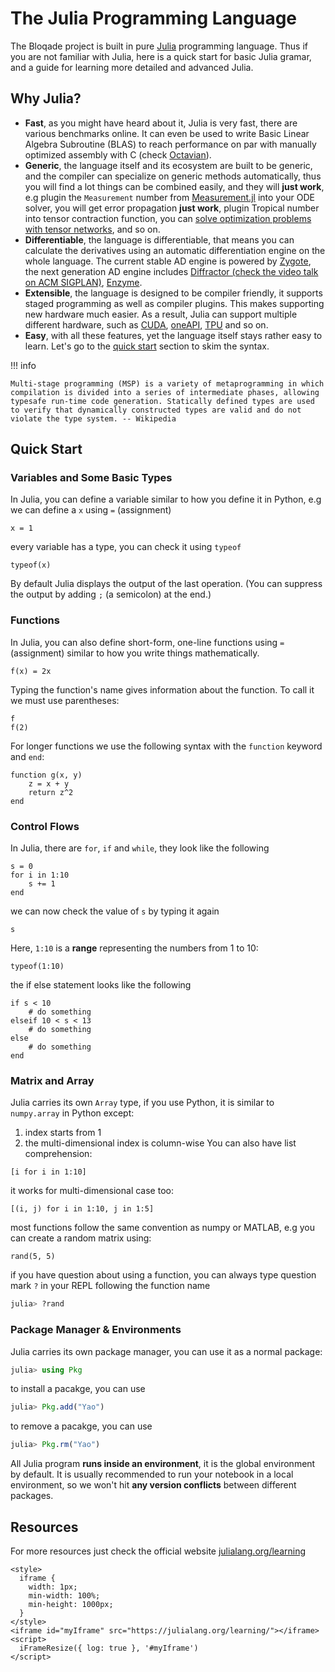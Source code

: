 # The Julia Programming Language

The Bloqade project is built in pure [Julia](https://julialang.org) programming language. Thus
if you are not familiar with Julia, here is a quick start for basic Julia gramar,
and a guide for learning more detailed and advanced Julia.

## Why Julia?

- **Fast**, as you might have heard about it, Julia is very fast, there are various benchmarks online.
    It can even be used to write Basic Linear Algebra Subroutine (BLAS) to reach performance on par with
    manually optimized assembly with C (check [Octavian](https://github.com/JuliaLinearAlgebra/Octavian.jl)).
- **Generic**, the language itself and its ecosystem are built to be generic, and the compiler can specialize
    on generic methods automatically, thus you will find a lot things can be combined easily, and they will
    **just work**, e.g plugin the `Measurement` number from 
    [Measurement.jl](https://github.com/JuliaPhysics/Measurements.jl) into your ODE solver, you will get error propagation **just work**, plugin Tropical number into tensor contraction function, you can
    [solve optimization problems with tensor networks](https://arxiv.org/abs/2008.06888), and so on.
- **Differentiable**, the language is differentiable, that means you can calculate the derivatives
    using an automatic differentiation engine on the whole language. The current stable AD engine
    is powered by [Zygote](https://arxiv.org/abs/1907.07587), the next generation AD engine includes
    [Diffractor (check the video talk on ACM SIGPLAN)](https://www.youtube.com/watch?v=mQnSRfseu0c),
    [Enzyme](https://enzyme.mit.edu).
- **Extensible**, the language is designed to be compiler friendly, it supports staged programming
    as well as compiler plugins. This makes supporting new hardware much easier. As a result, Julia
    can support multiple different hardware, such as [CUDA](https://github.com/JuliaGPU/CUDA.jl),
    [oneAPI](https://github.com/JuliaGPU/oneAPI.jl), [TPU](https://github.com/JuliaTPU/XLA.jl) and so on.
- **Easy**, with all these features, yet the language itself stays rather easy to learn. Let's go to
    the [quick start](#Quick-Start) section to skim the syntax.


!!! info

    Multi-stage programming (MSP) is a variety of metaprogramming in which compilation is divided into a series of intermediate phases, allowing typesafe run-time code generation. Statically defined types are used to verify that dynamically constructed types are valid and do not violate the type system. -- Wikipedia

## Quick Start

### Variables and Some Basic Types
In Julia, you can define a variable similar to how you define it in Python, e.g we can define a `x` using `=` (assignment)

```@repl quick-start
x = 1
```

every variable has a type, you can check it using `typeof`

```@repl quick-start
typeof(x)
```

By default Julia displays the output of the last operation. (You can suppress the output by adding `;` (a semicolon) at the end.)

### Functions
In Julia, you can also define short-form, one-line functions using `=` (assignment) similar to how you write things mathematically.

```@repl quick-start
f(x) = 2x
```

Typing the function's name gives information about the function. To call it we must use parentheses:

```@repl quick-start
f
f(2)
```

For longer functions we use the following syntax with the `function` keyword and `end`:

```@repl quick-start
function g(x, y)
	z = x + y
	return z^2
end
```

### Control Flows
In Julia, there are `for`, `if` and `while`, they look like the following

```@repl quick-start
s = 0
for i in 1:10
    s += 1
end
```

we can now check the value of `s` by typing it again

```@repl quick-start
s
```

Here, `1:10` is a **range** representing the numbers from 1 to 10:

```@repl quick-start
typeof(1:10)
```

the if else statement looks like the following

```@repl quick-start
if s < 10
	# do something
elseif 10 < s < 13
	# do something
else
	# do something
end
```

### Matrix and Array
Julia carries its own `Array` type, if you use Python, it is similar to `numpy.array` in Python except:
1. index starts from 1
2. the multi-dimensional index is column-wise
You can also have list comprehension:

```@repl quick-start
[i for i in 1:10]
```

it works for multi-dimensional case too:

```@repl quick-start
[(i, j) for i in 1:10, j in 1:5]
```

most functions follow the same convention as numpy or MATLAB, e.g you can create a random matrix using:

```@repl quick-start
rand(5, 5)
```

if you have question about using a function, you can always type question mark `?` in your REPL following the function name
```julia
julia> ?rand
```

### Package Manager & Environments
Julia carries its own package manager, you can use it as a normal package:
```julia
julia> using Pkg
```
to install a pacakge, you can use
```julia
julia> Pkg.add("Yao")
```
to remove a pacakge, you can use
```julia
julia> Pkg.rm("Yao")
```
All Julia program **runs inside an environment**, it is the global environment by default. It is usually recommended to run your notebook in a local environment, so we won't hit **any version conflicts** between different packages. 

## Resources

For more resources just check the official website [julialang.org/learning](https://julialang.org/learning)

```@raw html
<style>
  iframe {
    width: 1px;
    min-width: 100%;
    min-height: 1000px;
  }
</style>
<iframe id="myIframe" src="https://julialang.org/learning/"></iframe>
<script>
  iFrameResize({ log: true }, '#myIframe')
</script>
```
